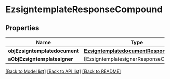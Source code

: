 # EzsigntemplateResponseCompound

## Properties
Name | Type | Description | Notes
------------ | ------------- | ------------- | -------------
**objEzsigntemplatedocument** | [**EzsigntemplatedocumentResponse**](EzsigntemplatedocumentResponse.md) |  | [optional] 
**aObjEzsigntemplatesigner** | [EzsigntemplatesignerResponseCompound] |  | 

[[Back to Model list]](../README.md#documentation-for-models) [[Back to API list]](../README.md#documentation-for-api-endpoints) [[Back to README]](../README.md)


